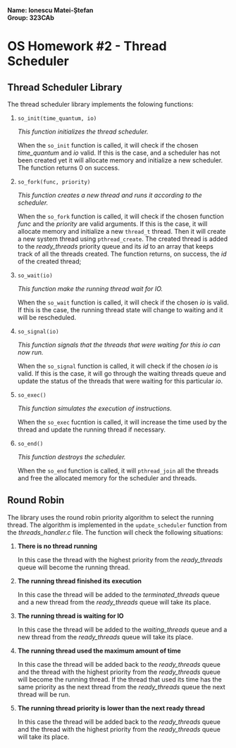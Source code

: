 **Name: Ionescu Matei-Ștefan**  
**Group: 323CAb**

# OS Homework #2 - Thread Scheduler

## Thread Scheduler Library ##

The thread scheduler library implements the folowing functions:

1. `so_init(time_quantum, io)`

	_This function initializes the thread scheduler._

	When the `so_init` function is called, it will check if the chosen _time_quantum_
	and _io_ valid. If this is the case, and a scheduler has not been created yet
	it will allocate memory and initialize a new scheduler. The function returns 0 on
	success.

2. `so_fork(func, priority)`

	_This function creates a new thread and runs it according to the scheduler._

	When the `so_fork` function is called, it will check if the chosen function _func_
	and the _priority_ are valid arguments. If this is the case,  it will allocate
	memory and initialize a new `thread_t` thread. Then it will create a new 
	system thread using `pthread_create`. The created thread is added to the _ready_threads_
	priority queue and its _id_ to an array that keeps track of all the threads created.
	The function returns, on success, the _id_ of the created thread;

3. `so_wait(io)`

	_This function make the running thread wait for IO._

	When the `so_wait` function is called, it will check if the chosen _io_ is valid. If
	this is the case, the running thread state will change to waiting and it will be 
	rescheduled.

4. `so_signal(io)`

	_This function signals that the threads that were waiting for this io can now run._

	When the `so_signal` function is called, it will check if the chosen _io_ is valid. If
	this is the case, it will go through the waiting threads queue and update the status
	of the threads that were waiting for this particular _io_.

5. `so_exec()`

	_This function simulates the execution of instructions._

	When the `so_exec` fucntion is called, it will increase the time used by the thread and update the running thread if necessary.

6. `so_end()`

	_This function destroys the scheduler._

	When the `so_end` function is called, it will `pthread_join` all the threads and free
	the allocated memory for the scheduler and threads.


## Round Robin ##

The library uses the round robin priority algorithm to select the running thread. The algorithm is implemented in the `update_scheduler` function from the _threads_handler.c_ file. The function  will check the following situations:
	
1. **There is no thread running**

	In this case the thread with the highest priority from the _ready_threads_ queue
	will become the running thread.

2. **The running thread finished its execution**

	In this case the thread will be added to the _terminated_threads_ queue and a 
	new thread from the _ready_threads_ queue will take its place.

3. **The running thread is waiting for IO**

	In this case the thread will be added to the _waiting_threads_ queue and
	a new thread from the _ready_threads_ queue will take its place.

4. **The running thread used the maximum amount of time**

	In this case the thread will be added back to the _ready_threads_ queue and
	the thread with the highest priority from the _ready_threads_ queue will
	become the running thread. If the thread that used its time has the same
	priority as the next thread from the _ready_threads_ queue the next thread
	will be run.

5. **The running thread priority is lower than the next ready thread**

	In this case the thread will be added back to the _ready_threads_ queue and
	the thread with the highest priority from the _ready_threads_ queue will
	take its place.


